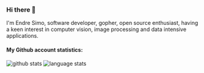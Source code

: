 ### Hi there 👋
I'm Endre Simo, software developer, gopher, open source enthusiast, having a keen interest in computer vision, image processing and data intensive applications.

#### My Github account statistics:
![github stats](https://github-readme-stats.vercel.app/api?username=esimov&show_icons=true&line_height=24)
![language stats](https://github-readme-stats.vercel.app/api/top-langs/?username=esimov&layout=compact&langs_count=8&exclude_repo=flash-experiments)
